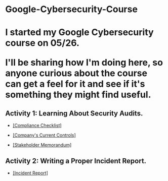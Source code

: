 # Google-Cybersecurity-Course
<h1>I started my Google Cybersecurity course on 05/26.

  I'll be sharing how I'm doing here, so anyone curious about the course can get a feel for it and see if it's something they might find useful.</h1> 

<h2>Activity 1: Learning About Security Audits.</h2>

- [[Compliance Checklist]](https://docs.google.com/document/d/1ZvbbAluZZMJHqBxOiBErYrZHYSUO4M9brykbcdnPEeo/edit?usp=sharing&resourcekey=0-KEFrGlHd44r9oJJlehTgDw)

- [[Company's Current Controls]](https://docs.google.com/document/d/1V-W4G5JyZPQLxzBLIVBjdh08hJsasbNavpAXJBBH9kY/edit?usp=sharing)

- [[Stakeholder Memorandum]](https://docs.google.com/document/d/1FQn67oCGF_WISF2VF_IJOLAfL6bo30cX5LYAbPbkFXA/edit?usp=sharing)


<h2>Activity 2: Writing a Proper Incident Report.</h2>

- [[Incident Report]](https://docs.google.com/document/d/1mHS5waBFmdDJ08Y8K_uoZUa_xa8OSvvDPD-QZpEKoq4/edit?usp=sharing)
